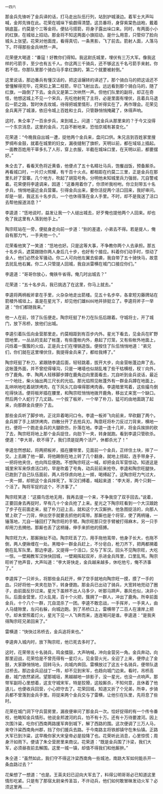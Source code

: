     一四六 

   那金兵先锋听了金兵译的话，打马走出队伍行列，站到护城濠边。着军士大声叫喊，金邦先锋在此。花荣在城垛下偷觑得清楚。这员番将，身穿紫棠色战袍，戴着锅底盔，约莫是个三等金将。便拈弓搭箭，将身子露出垛口来。同时，有两面小小的红旗，在城垣上招动。那金将不知这两面小旗招动，是什么用意，只管仰了脸向城头上张望。花荣对他面庞，看得真切，一条黑影，飞了前去。箭射人面，人落马下。吓得那些金兵哄然一声。

   花荣便大喝道：“番寇！好教你们得知。我这尉氏城里，埋伏有三万大军。像我这样的弓箭手，至少也有五千人。你这两三千骑兵，还不够这五千名弓箭手来射。你若不信，你那队里那个骑白马手拿红旗的，第二个就要被射倒。”

   这里说话，那边番兵有懂汉话的，把这话辗转的译述了。那个骑白马的把这话还不曾懂解得完毕，花荣扣上第二枝箭，早已飞射出去。远远看到那个骑白马的，随了红旗，一路倒了下去。金兵又是第二次哄然一声。但他们队里的副将，却正在奇怪，他想这城上不见一个宋兵，先吃他射死了主将，必是里面有埋伏，且着兵马退后一箭之路，暂时休去攻城，待得把城里情形，打听得实在了，再作理会。花荣见金兵离开了城濠，依旧令城上百姓和士兵，只管静悄悄掩藏了，休得声响。

   这时，朱仝率了一百余步兵，来到城上。问道：“这金兵从那里来的？于今又没得一个东京消息，这里的金兵，兀自不断地来，恐怕京城有甚变化。”

   花荣道：“今晚我自出城一遭，捉他两个金兵来，盘问口供。朱兄且到百姓家里搜罗绸布金鼓，就着在城里的妇女，漏夜缝制了旗帜，天明以前，都在域垣上插起。一面教百姓用干草多扎了人形，穿上衣服，半截在城垛口里，在天明以前，都要摆好。”

   朱仝去了，看看天色将近黄昏，他便点了五十名精壮马兵，饱餐战饭，预备厮杀。再看城口时，一片灯火照耀，有千百十火点。都相距在约莫二三里，正是金兵在那里扎好了营寨。几个地方，吹起了胡笳号角，分明他未知城里兵力强弱，兀自警戒着。花荣便将李逵调来，因道：“这番用着你了，你须听我吩咐。你立刻带五十名步兵，悄悄地逼近金兵营寨。引得金兵出来，要你活捉两个活口回来，我好审问。却是一层，我这五十名步兵，一个也休得落在金人手里。不时，却不是我送了活口去帮他报道消息？”

   李逵道：“恁地说时，益发让我一个人缒出城去，好歹俺也提他两个人回来。却也免了我这里有人落到他手上。”

   陶宗旺站在一旁，便挺身走向前一步道：“别的差遣，小弟去不得。若是提人，俺自有那力气，一手夹他一个。”

   花荣看他笑了一笑道：“恁地也好。只是这等大事，不争教你两个人去承担。那五十名步兵，遮莫跟随你两人身后几十步，也好有个接应。料着你们动手时，惊动了金人，他们必然全军骚动。你二人可向他左翼去偷袭，我自带了五十骑快马，故意去扰乱他右翼。你二人只管提人回城，我自派雷横在城门口接应你们。”

   李逵道：“哥哥你放心，俺铁牛省得。俺几时出城去？”

   花荣道：“五十名步兵，我已挑选了在这里，你马上就去。”

   李逵将两柄板斧拿在手里，火杂杂地走出箭楼。见五十名步卒，各拿短刃藤牌站在箭楼外城垣上。虽是在星光下，却见他们雄纠纠地并排挺立了。李逵将斧子一举道：“你们都随我来。”

   他一人在前，领了队伍便走。陶宗旺挺了朴刀在队伍后跟着。守城将士，开了城门，放下吊桥，放他们出城。

   李逵引着队伍向金营那里走。约莫相距到有百步内外。星光下看去，见金兵在旷野田地里，一丛丛的支起了帐蓬，有些蓬帐内外，悬起了灯笼，又有些帐外地面上，闪烁着一簇簇的火焰，正是兵士们在埋锅造饭。便按住了队伍悄悄地道：“弟兄们，你们就在这里埋伏住，我提得金兵来了，都给我缚了。”

   陶宗旺挺了朴刀，紧跟随李逵后面，轻轻跳着，拔开大步，向金营帐蓬边奔了去。这帐蓬外面，并不曾挖得壕沟，只是一堵墙也似胡乱堆了些干枯横枝，杈丫向外，作了鹿角。李、陶两人轻移脚步蹲在鹿角边向里面看去，兀自听到金兵说话，最近一个地灶，柴火抽出两三尺长的光焰。那光焰照见帐蓬外有一群金兵蹲在地面上，乱哄哄地吃着胡饼烤肉，在下风头兀自嗅得那烤肉香。李逵暗里骂着，这些撮鸟倒吃得快活。便将板斧插在腰里，和陶宗旺悄悄地拨开鹿角，移出丈来宽一个缺口。然后两个人蛇行了几丈路。一个拔了板斧，一个举了朴刀，猛可的由地面跳了起来，向那群金兵便扑了去。

   那些金兵听了脚步响，正诧异着喝问口令。李逵一板斧飞向前来，早砍翻了两个。金兵掷了手上胡饼烤肉，四散分开了去抢兵刃。陶意旺将朴刀反过刀背来，横地一扫，便将一个跑走金兵的大腿砍伤，扑落在地。李逵一连十几斧，将金兵挨排的砍了去，陶宗旺将地上那个金兵捉住，向肋下一夹，转身就跑。看到李逵只管砍杀。便道：“李大哥，砍不得了，我们须是捉两个活尸，休都杀光了！”

   李逵忽然想起，将两把板斧，插在腰带里，见面前一个金兵，正绊住土块，摔了一交。上去踢了他一脚，将他踢倒在地上转了几个翻身。就地上捞起，连手带身子，一把将他夹住，也向阵后便跑。不想陶宗旺这一喊，却把金兵军营惊动，知道这是城里宋军来俘虏活口的，早是吹着了号角，动兵前前来抢夺。李逵和陶宗旺腿快，已跑到了自己队伍面前，两人将俘虏向地上一掷，喝缚起了。这陶宗旺力气过大，一夹一掷，却把这个金兵摔死了。军汉们缚着，喊起来道：“李大哥，两个只剩一个活了。陶将军捉的这个，不济事了。”

   陶宗旺笑道：“这摄鸟恁地无用，我再去提一个来，不争我空了双手回去。”说着，正要回身去再捉时，早有几十个金兵抢了上来。星光之下陶宗旺看到一个大汉踉跄了步子在前面走来，挺了朴刀迎上去，就和这个大汉厮拚。他急图捉活的，向那人臂上砍了一刀背，伸出空手就要去抓他的鸾带。那厮也是个将官，使了两柄锤，一锤落地，兀自一锤回打了陶宗旺的手臂。陶宗旺那只空手臂被打得麻木，另一只手却用刀去搠他。那厮也丢了这柄锤，伸手来抓他的搭膊。

   陶宗旺力大，那厮揪扯不动。陶宗旺丢了刀，用手拖他鸾带，他身子长大，也拖不倒，两人便揪缠在一处。黑暗中一群金兵赶上，不分皂白，枪刀齐下，把两都搠着倒在乱军队里。那边李逵，又提得一个活口，交与了军汉。回头不见陶宗旺，大吃一惊。一壁厢教军汉快快回城，一壁厢挥起双斧，杀进金兵阵里，口里乱骂。陶宗旺听了他声音，大声叫道：“李大哥快走，金兵越来越多，休吃他亏，俺不济事了。”

   李逵挥了一只斧头，将那些金兵赶开，伸了空手就地向陶宗旺一摸，摸了一手的血。只好将他一夹夹在肋下，转身便跑。那金兵已出动了骑兵，大宽转地兜动了圈子，由前面反抄过来。星光下虽辨不出人马多少，听那马蹄声，暴风也似，决非小队。后面金营里，灯火乱晃，百十个火把，簇拥了一群人，冲出了鹿角。所幸前面金兵，十个八个一群，兀自混杀了一团。李逵不敢恋战，一手挥斧，一手夹人，由人马缝隙里，左闪右躲，向城边跑。到了吊桥口上，雷横带了二百人在濠岸上把守。却未曾照着灯火，星光下见一人飞奔而来，连连喝问是谁。李逵道：“是我夹得陶宗旺兄弟回来了。”

   雷横道：“快快过吊桥去，金兵追将来也。”

   李逵奔入城内时，放下陶宗旺，他已死去多时了。

   这时，花荣带五十名骑兵，鸣金擂鼓，大声呐喊，冲向金营另一角。金兵奔动，向那里迎战，花荣恰是不曾亮得有一星灯火。见金营火光，全迎了上来，便停止了金鼓，大家静悄悄地，回转马头，向城内奔回。雷横放过了这五十名骑兵，便带队退过桥去。那边金兵迎战丁一阵，却不见到宋军，也趋向城门边来。看时，吊桥高悬，城门依然紧闭。望那城垣，黑越越地一排影子，没一星光，也没一点响声。那带军副将心里想着，这支守城宋军，特是狡猾，这般厮杀，不知何意，且休着了他道儿，也便收兵回营，小心把守去了。花荣回城，知道又折了个兄弟，所幸，步骑兵都不曾落到金兵手里。将捉来两个金兵交与了雷横，让他引在队里，先将息了些时。

   花荣在城门洞下守兵营房里，漏夜便审问了那金兵一次。恰好捉得的有一个传令番校，他略知金兵情形。他说金邦渡河的兵，怕不有十万。还有十万待要渡河。因上次围汴粱，吃你们西南两路援军奔到城下，解了西路的围。这次便调了三万人马，来夺汴粱西南角州郡，挡了你们援兵去路。于今南路主将铁郎镇守在朱仙镇。正路大军已到汴粱，这早晚你家大宋皇帝必是投降了也。花荣听此消息，心里惊慌；周身汗如雨下。便请了朱仝营房里来商议。花荣道：“既是金兵围了汴梁，我们大军，必须昼夜前去解围。这里一城一镇，却值不得我们和他厮拚。”

   朱仝道：“虽然如此，我们守不得这汴梁西南角一些城池，南路大军如何能杀开一条血路过去？”

   花柴想了一想道：“也是。王英夫妇已迎向大军去了，料得公明哥哥必已知道这里情形吃紧。只是有了那宿太尉亲传圣旨，不许动兵，他们如何敢冒昧发动火军？必须这里再……”

